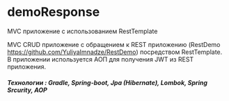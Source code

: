 # demoResponse
MVC приложение с использованием RestTemplate

MVC CRUD приложение с обращением к REST приложению (RestDemo https://github.com/YuliyaImnadze/RestDemo) посредством RestTemplate.
В приложении используется АОП для получения JWT из REST приложения.

##### Технологии : Gradle, Spring-boot, Jpa (Hibernate), Lombok, Spring Srcurity, АОP
